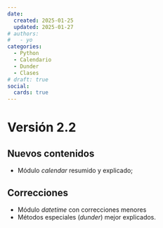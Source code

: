 ```yaml
---
date:
  created: 2025-01-25
  updated: 2025-01-27
# authors:
#   - yo
categories:
  - Python
  - Calendario
  - Dunder
  - Clases
# draft: true
social:
  cards: true
---
```




# Versión 2.2


## Nuevos contenidos

- Módulo *calendar* resumido y explicado;


## Correcciones

- Módulo *datetime* con correcciones menores
- Métodos especiales (*dunder*) mejor explicados.